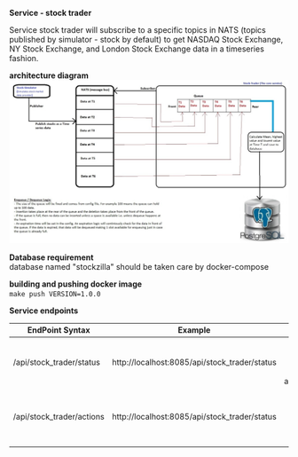 **Service - stock trader**

Service stock trader will subscribe to a specific topics in NATS (topics published by simulator - stock by default) to get NASDAQ Stock Exchange, NY Stock Exchange, and London Stock Exchange data in a timeseries fashion.

**architecture diagram**
<br>
![architecture](readme-resources/architecture.jpg)


**Database requirement**
<br>database named "stockzilla" should be taken care by docker-compose

**building and pushing docker image**
<br> `make push VERSION=1.0.0`


**Service endpoints**

| EndPoint Syntax           |                    Example                    |                                    Detail |
|---------------------------|:---------------------------------------------:|------------------------------------------:|
| /api/stock_trader/status  | http://localhost:8085/api/stock_trader/status | Get the health status of this application |
| /api/stock_trader/actions | http://localhost:8085/api/stock_trader/status |  Get the most recent record from postgres |
